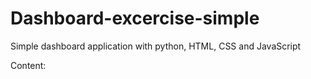 # Dashboard-excercise-simple
Simple dashboard application with python, HTML, CSS and JavaScript

Content:

